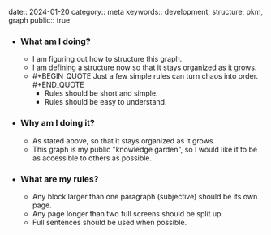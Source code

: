 date:: 2024-01-20
category:: meta
keywords:: development, structure, pkm, graph
public:: true

- ### What am I doing?
	- I am figuring out how to structure this graph.
	- I am defining a structure now so that it stays organized as it grows.
	- #+BEGIN_QUOTE
	  Just a few simple rules can turn chaos into order.
	  #+END_QUOTE
		- Rules should be short and simple.
		- Rules should be easy to understand.
- ### Why am I doing it?
	- As stated above, so that it stays organized as it grows.
	- This graph is my public "knowledge garden", so I would like it to be as accessible to others as possible.
- ### What are my rules?
	- Any block larger than one paragraph (subjective) should be its own page.
	- Any page longer than two full screens should be split up.
	- Full sentences should be used when possible.